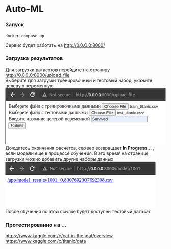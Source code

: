 # Auto-ML
### Запуск
```
docker-compose up
```   
Сервис будет работать на http://0.0.0.0:8000/
### Загрузка результатов
Для загрузки датасэтов перейдите на страницу http://0.0.0.0:8000/upload_file  
Выберите для загрузки тренировочный и тестовый набор, укажите целевую переменную  
![test](/images/window.png)  
Дождитесь окончания расчётов, сервер возвращает **In Progress...** , если модели еще в процессе обучения. В это время на странице загрузки можно добавить другие наборы данных  
![test](/images/results.png)  
После обучения по этой ссылке будет доступен тестовый датасэт
### Протестированно на ...
https://www.kaggle.com/c/cat-in-the-dat/overview  
https://www.kaggle.com/c/titanic/data
